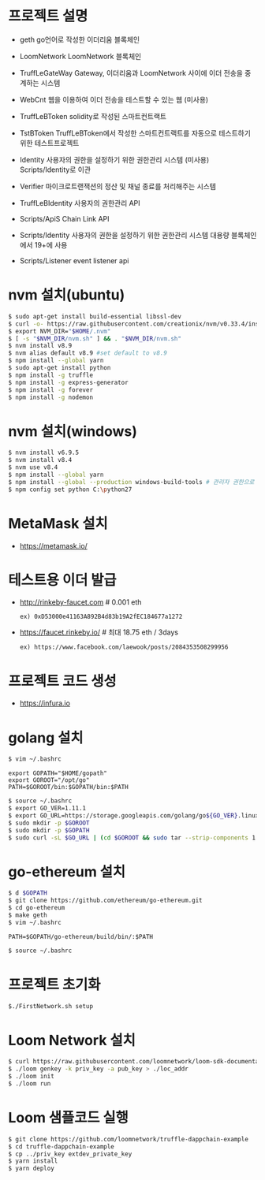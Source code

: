 # 프로젝트 설명 
 - geth 
   go언어로 작성한 이더리움 블록체인 
   
 - LoomNetwork
   LoomNetwork 블록체인 

 - TruffLeGateWay
   Gateway, 이더리움과 LoomNetwork 사이에 이더 전송을 중계하는 시스템
 
 - WebCnt 
   웹을 이용하여 이더 전송을 테스트할 수 있는 웹 (미사용) 
 
 - TruffLeBToken
   solidity로 작성된 스마트컨트랙트 
     
 - TstBToken
   TruffLeBToken에서 작성한 스마트컨트랙트를 자동으로 테스트하기 위한 테스트프로젝트 
 
 - Identity 
   사용자의 권한을 설정하기 위한 권한관리 시스템 (미사용) 
   Scripts/Identity로 이관 
   
 - Verifier 
   마이크로트랜잭션의 정산 및 채널 종료를 처리해주는 시스템 
   
 - TruffLeBIdentity 
   사용자의 권한관리 API 
   
 - Scripts/ApiS 
   Chain Link API 
  
 - Scripts/Identity 
   사용자의 권한을 설정하기 위한 권한관리 시스템
   대용량 블록체인에서 19+에 사용   

 - Scripts/Listener 
   event listener api 


# nvm 설치(ubuntu)
  ```bash
  $ sudo apt-get install build-essential libssl-dev
  $ curl -o- https://raw.githubusercontent.com/creationix/nvm/v0.33.4/install.sh | bash
  $ export NVM_DIR="$HOME/.nvm"
  $ [ -s "$NVM_DIR/nvm.sh" ] && . "$NVM_DIR/nvm.sh"
  $ nvm install v8.9
  $ nvm alias default v8.9 #set default to v8.9
  $ npm install --global yarn
  $ sudo apt-get install python
  $ npm install -g truffle
  $ npm install -g express-generator
  $ npm install -g forever
  $ npm install -g nodemon
  ```

# nvm 설치(windows)
  ```bash
  $ nvm install v6.9.5
  $ nvm install v8.4
  $ nvm use v8.4
  $ npm install --global yarn
  $ npm install --global --production windows-build-tools # 관리자 권한으로 실행
  $ npm config set python C:\python27
  ```

# MetaMask 설치
- https://metamask.io/

# 테스트용 이더 발급
- http://rinkeby-faucet.com # 0.001 eth
  ```
  ex) 0xD53000e41163A892B4d83b19A2fEC184677a1272
  ```
- https://faucet.rinkeby.io/ # 최대 18.75 eth / 3days
  ```
  ex) https://www.facebook.com/laewook/posts/2084353508299956
  ```

# 프로젝트 코드 생성
- https://infura.io

# golang 설치
  ```bash
  $ vim ~/.bashrc
  ```
  ```
  export GOPATH="$HOME/gopath"
  export GOROOT="/opt/go"
  PATH=$GOROOT/bin:$GOPATH/bin:$PATH
  ```
  ```bash
  $ source ~/.bashrc
  $ export GO_VER=1.11.1
  $ export GO_URL=https://storage.googleapis.com/golang/go${GO_VER}.linux-amd64.tar.gz
  $ sudo mkdir -p $GOROOT
  $ sudo mkdir -p $GOPATH
  $ sudo curl -sL $GO_URL | (cd $GOROOT && sudo tar --strip-components 1 -xz)
  ```

# go-ethereum 설치
  ```bash
  $ d $GOPATH
  $ git clone https://github.com/ethereum/go-ethereum.git
  $ cd go-ethereum
  $ make geth
  $ vim ~/.bashrc
  ```
  ```
  PATH=$GOPATH/go-ethereum/build/bin/:$PATH
  ```
  ```bash
  $ source ~/.bashrc
  ```

# 프로젝트 초기화
  ```bash
  $./FirstNetwork.sh setup
  ```

# Loom Network 설치
  ```bash
  $ curl https://raw.githubusercontent.com/loomnetwork/loom-sdk-documentation/master/scripts/get_loom.sh | sh
  $ ./loom genkey -k priv_key -a pub_key > ./loc_addr
  $ ./loom init
  $ ./loom run
  ```

# Loom 샘플코드 실행
  ```bash
  $ git clone https://github.com/loomnetwork/truffle-dappchain-example
  $ cd truffle-dappchain-example
  $ cp ../priv_key extdev_private_key
  $ yarn install
  $ yarn deploy
  ```
